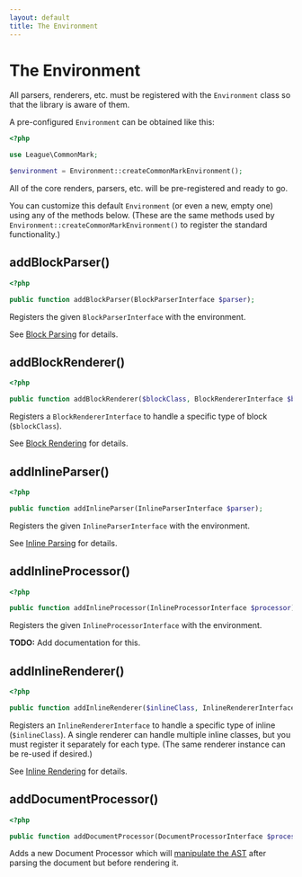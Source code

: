```yaml
---
layout: default
title: The Environment
---
```


The Environment
===============

All parsers, renderers, etc. must be registered with the `Environment` class so that the library is aware of them.

A pre-configured `Environment` can be obtained like this:

~~~php
<?php

use League\CommonMark;

$environment = Environment::createCommonMarkEnvironment();
~~~

All of the core renders, parsers, etc. will be pre-registered and ready to go.

You can customize this default `Environment` (or even a new, empty one) using any of the methods below.
(These are the same methods used by `Environment::createCommonMarkEnvironment()` to register the standard functionality.)

## addBlockParser()

~~~php
<?php

public function addBlockParser(BlockParserInterface $parser);
~~~

Registers the given `BlockParserInterface` with the environment.

See [Block Parsing](/0.18/customization/block-parsing/) for details.

## addBlockRenderer()

~~~php
<?php

public function addBlockRenderer($blockClass, BlockRendererInterface $blockRenderer);
~~~

Registers a `BlockRendererInterface` to handle a specific type of block (`$blockClass`).

See [Block Rendering](/0.18/customization/block-rendering/) for details.

## addInlineParser()

~~~php
<?php

public function addInlineParser(InlineParserInterface $parser);
~~~

Registers the given `InlineParserInterface` with the environment.

See [Inline Parsing](/0.18/customization/inline-parsing/) for details.

## addInlineProcessor()

~~~php
<?php

public function addInlineProcessor(InlineProcessorInterface $processor);
~~~

Registers the given `InlineProcessorInterface` with the environment.

**TODO:** Add documentation for this.

## addInlineRenderer()

~~~php
<?php

public function addInlineRenderer($inlineClass, InlineRendererInterface $renderer);
~~~

Registers an `InlineRendererInterface` to handle a specific type of inline (`$inlineClass`).
A single renderer can handle multiple inline classes, but you must register it separately for each type. (The same renderer instance can be re-used if desired.)

See [Inline Rendering](/0.18/customization/inline-rendering/) for details.

## addDocumentProcessor()

~~~php
<?php

public function addDocumentProcessor(DocumentProcessorInterface $processor)
~~~

Adds a new Document Processor which will [manipulate the AST](/0.18/customization/abstract-syntax-tree/) after parsing the document but before rendering it.
